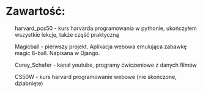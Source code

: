<h1> Zawartość: </h1>
<ul> harvard_pcs50 - kurs harvarda programowania w pythonie, ukończyłem wszystkie lekcje, także część praktyczną</ul>
<ul> Magicball - pierwszy projekt. Aplikacja webowa emulująca zabawkę magic 8-ball. Napisana w Django. </ul>
<ul> Corey_Schafer - kanał youtube, programy ćwiczeniowe z danych filmów </ul>
<ul> CS50W - kurs harvard programowanie webowe (nie skończone, dziabnięte) </ul>



